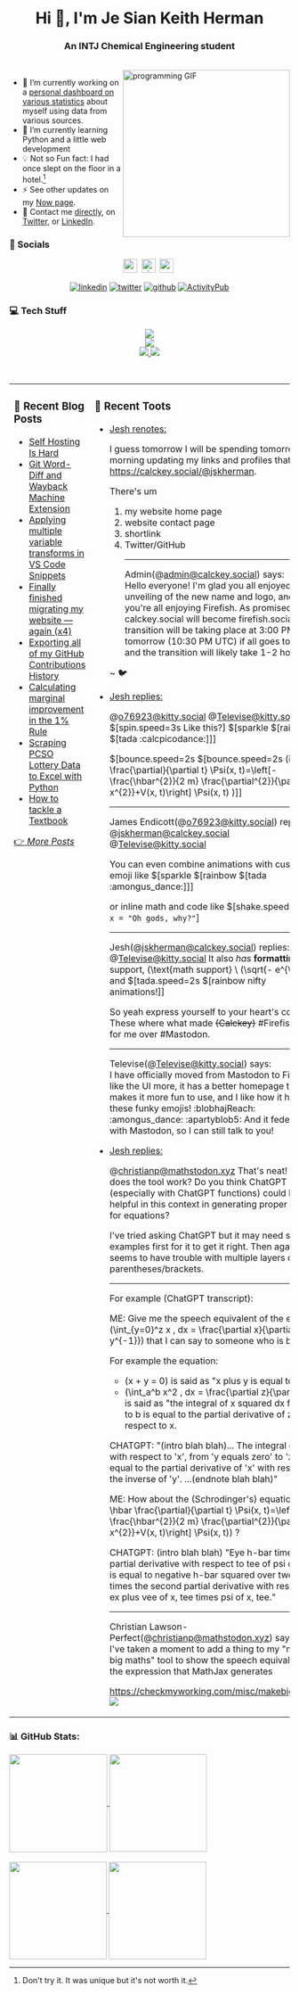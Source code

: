 <h1 align="center">Hi 👋, I'm Je Sian Keith Herman</h1>
<h3 align="center">An INTJ Chemical Engineering student</h3><br>
<img align="right" src="https://github.com/jskherman/jskherman/assets/68434444/6d0eeb9f-cf5f-407b-8e2f-da0c2ffc79a3" alt="programming GIF" height=300 />

- 🔭  I’m currently working on a [personal dashboard on various statistics](https://howis.jskherman.com) about myself using data from various sources.<br>
- 🌱  I’m currently learning Python and a little web development<br>
- 💡  Not so Fun fact: I had once slept on the floor in a hotel.[^1]<br>
- ⚡  See other updates on my [Now page](https://www.jskherman.com/now).<br>
- 📧  Contact me [directly](https://www.jskherman.com/about/#contact-me), on [Twitter](https://twitter.com/jskherman), or [LinkedIn](https://linkedin.com/in/jskherman).

[^1]: Don't try it. It was unique but it's not worth it.

### 💬 Socials

<div align="center">

<a href="https://www.jskherman.com" target="_blank"><img src="https://img.shields.io/website?down_message=offline&style=for-the-badge&up_message=online&url=https%3A%2F%2Fwww.jskherman.com" height="25" alt="website" /></a>&nbsp;
<a href="https://github.com/jskherman"><img src="https://komarev.com/ghpvc/?username=jskherman&style=for-the-badge&label=PROFILE+VIEWS" height="25" alt="views count" /></a>&nbsp;
<a href="https://paypal.me/jskherman" target="_blank"><img src="https://img.shields.io/badge/PayPal-00457C?style=for-the-badge&logo=paypal&logoColor=white" height="25" alt="paypal" /></a>&nbsp;

<a href="https://linkedin.com/in/jskherman" target="_blank"><img src="https://skillicons.dev/icons?i=linkedin" alt="linkedin" /></a>
<a href="https://twitter.com/jskherman" target="_blank"><img src="https://skillicons.dev/icons?i=twitter" alt="twitter" /></a>
<a href="https://github.com/jskherman" target="_blank"><img src="https://skillicons.dev/icons?i=github" alt="github" /></a>
<a href="https://calckey.social/@jskherman" target="_blank"><img src="https://skillicons.dev/icons?i=mastodon" alt="ActivityPub" /></a>

</div>

### 💻 Tech Stuff

<p align="center">
  <a href="https://www.jskherman.com" target="_blank">
    <img src="https://skillicons.dev/icons?i=vscode,cloudflare,netlify,docker,html,css,latex" />
    <br>
    <img src="https://skillicons.dev/icons?i=git,regex,matlab,octave,postgres,python,bots" />
    <br>
    <img src="https://img.shields.io/badge/Plotly-%233F4F75.svg?style=flat&logo=plotly&logoColor=white" />
    <img src="https://img.shields.io/badge/pandas-%23150458.svg?style=flat&logo=pandas&logoColor=white" />
  </a>
</p>
<br>

<table><tr><td valign="top" width="55%">

### 📝 Recent Blog Posts

<!-- BLOG-POST-LIST:START -->
- [Self Hosting Is Hard](https://www.jskherman.com/blog/self-hosting-is-hard/)
- [Git Word-Diff and Wayback Machine Extension](https://www.jskherman.com/til/git-wayback/)
- [Applying multiple variable transforms in VS Code Snippets](https://www.jskherman.com/til/2023-05-24_vscode-snippets/)
- [Finally finished migrating my website — again &lpar;x4&rpar;](https://www.jskherman.com/blog/migrating-sites/)
- [Exporting all of my GitHub Contributions History](https://www.jskherman.com/blog/github-contributions/)
- [Calculating marginal improvement in the 1% Rule](https://www.jskherman.com/til/2022-11-10_marginal-improvement/)
- [Scraping PCSO Lottery Data to Excel with Python](https://www.jskherman.com/blog/lotto-data/)
- [How to tackle a Textbook](https://www.jskherman.com/blog/tackle-textbook/)
<!-- BLOG-POST-LIST:END -->

[👉 *More Posts*](https://www.jskherman.com/)
 
</td>
<!-- <td valign="top" width="50%">

### 🔖 A Random Three Body Simulation

</td> -->

<td valign="top" width="45%">

### 🎺 Recent Toots

<ul>
<!-- TOOT-LIST:START -->
<li><a href='https://calckey.social/notes/9heo9n47g13dk927' target='_blank'>Jesh renotes: </a><p>

I guess tomorrow I will be spending tomorrow's morning updating my links and profiles that link to https://calckey.social/@jskherman.

There's um
1. my website home page
2. website contact page
3. shortlink
4. Twitter/GitHub <span class="renote_note without_img"></span><hr>Admin(@admin@calckey.social) says: <br>Hello everyone! I'm glad you all enjoyed the unveiling of the new name and logo, and I hope you're all enjoying Firefish. As promised, calckey.social will become firefish.social! This transition will be taking place at 3:00 PM PST tomorrow (10:30 PM UTC) if all goes to plan, and the transition will likely take 1-2 hours.

~ 🐦</p></li>
<li><a href='https://calckey.social/notes/9hendf9wrce48sxx' target='_blank'>Jesh replies: </a><p>

@o76923@kitty.social @Televise@kitty.social
$[spin.speed=3s Like this?] $[sparkle $[rainbow $[tada :calcpicodance:]]]

$[bounce.speed=2s $[bounce.speed=2s \(i \hbar \frac{\partial}{\partial t} \Psi(x, t)=\left[-\frac{\hbar^{2}}{2 m} \frac{\partial^{2}}{\partial x^{2}}+V(x, t)\right] \Psi(x, t) \)]] <span class="reply_note without_img"></span><hr>James Endicott(@o76923@kitty.social) replies: <br>@jskherman@calckey.social @Televise@kitty.social

You can even combine animations with custom emoji like $[sparkle $[rainbow $[tada :amongus_dance:]]]

or inline math and code like
$[shake.speed=5s `let x = "Oh gods, why?"`]<hr>Jesh(@jskherman@calckey.social) replies: <br>@Televise@kitty.social It also _has_ **formatting** support, \(\text{math support} \ (\sqrt{- e^{\pi i}})\), and $[tada.speed=2s $[rainbow nifty animations!]]

So yeah express yourself to your heart's content. These where what made ~~(Calckey)~~  #Firefish stick for me over #Mastodon.<hr>Televise(@Televise@kitty.social) says: <br>I have officially moved from Mastodon to Firefish. I like the UI more, it has a better homepage that makes it more fun to use, and I like how it has these funky emojis! :blobhajReach: :amongus_dance: :apartyblob5:
And it federates with Mastodon, so I can still talk to you!</p></li>
<li><a href='https://calckey.social/notes/9hen097pf7q9v0wr' target='_blank'>Jesh replies: </a><p>

@christianp@mathstodon.xyz That's neat! How does the tool work? Do you think ChatGPT (especially with ChatGPT functions) could be helpful in this context in generating proper Alt text for equations?

I've tried asking ChatGPT but it may need some examples first for it to get it right. Then again, it seems to have trouble with multiple layers of parentheses/brackets.

---

For example (ChatGPT transcript):

ME: Give me the speech equivalent of the equation \(\int_{y=0}^z x \, dx = \frac{\partial x}{\partial y^{-1}}\) that I can say to someone who is blind.

For example the equation:
- \(x + y = 0\) is said as "x plus y is equal to zero"
- \(\int_a^b x^2 \, dx = \frac{\partial z}{\partial x}\)  is said as "the integral of x squared dx from a to b is equal to the partial derivative of z with respect to x.

CHATGPT: "(intro blah blah)... The integral of 'x' with respect to 'x', from 'y equals zero' to 'z', is equal to the partial derivative of 'x' with respect to the inverse of 'y'. ...(endnote blah blah)"

ME: How about the (Schrodinger's) equation
\(i \hbar \frac{\partial}{\partial t} \Psi(x, t)=\left[-\frac{\hbar^{2}}{2 m} \frac{\partial^{2}}{\partial x^{2}}+V(x, t)\right] \Psi(x, t)\) ?

CHATGPT: (intro blah blah) "Eye h-bar times the partial derivative with respect to tee of psi of x, tee is equal to negative h-bar squared over two em times the second partial derivative with respect to ex plus vee of x, tee times psi of x, tee." <span class="reply_note without_img"></span><hr>Christian Lawson-Perfect(@christianp@mathstodon.xyz) says: <br>I've taken a moment to add a thing to my "make big maths" tool to show the speech equivalent of the expression that MathJax generates

https://checkmyworking.com/misc/makebigmaths/ <br><img src="https://media.mathstodon.xyz/media_attachments/files/110/745/994/962/168/271/original/7c175e79e4bd5128.png"></p></li><!-- TOOT-LIST:END -->
</ul>

</td>
</tr></table>

<!-- ### ✍️ Random Quote -->
<!-- ![](https://quotes-github-readme.vercel.app/api?type=horizontal&theme=dark) -->

### 📊 GitHub Stats:

<!-- ![](https://github-readme-stats.vercel.app/api?username=jskherman&theme=chartreuse-dark&hide_border=false&include_all_commits=true&count_private=true)<br/> -->

<a href="https://github.com/jskherman">
  <img height='176px' align='center' src='https://readme-stats-ten-alpha.vercel.app/api?username=jskherman&rank_icon=github&theme=merko&hide_border=true&show_icons=true' />
</a>
<a href="https://jskherman.com">
  <img height='175px' align="center" src='https://github-readme-stats.vercel.app/api/top-langs/?username=jskherman&theme=merko&hide_border=true&card_width=320&layout=compact' />
</a>
<br><br>
<a href="https://howis.jskherman.com">
  <img height='175px' align="center" src='https://github-readme-streak-stats.herokuapp.com/?user=jskherman&theme=merko&hide_border=true' />
</a>
<a href="https://calckey.social/@jskherman">
  <img height='175px' align="center" src='http://github-profile-summary-cards.vercel.app/api/cards/productive-time?username=jskherman&theme=github_dark&utcOffset=8' />
</a>
